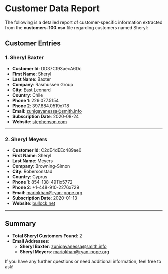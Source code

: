 # Customer Data Report

The following is a detailed report of customer-specific information extracted from the **customers-100.csv** file regarding customers named Sheryl:

## Customer Entries

### 1. Sheryl Baxter
- **Customer Id**: DD37Cf93aecA6Dc
- **First Name**: Sheryl
- **Last Name**: Baxter
- **Company**: Rasmussen Group
- **City**: East Leonard
- **Country**: Chile
- **Phone 1**: 229.077.5154
- **Phone 2**: 397.884.0519x718
- **Email**: [zunigavanessa@smith.info](mailto:zunigavanessa@smith.info)
- **Subscription Date**: 2020-08-24
- **Website**: [stephenson.com](http://www.stephenson.com/)

---

### 2. Sheryl Meyers
- **Customer Id**: C2dE4dEEc489ae0
- **First Name**: Sheryl
- **Last Name**: Meyers
- **Company**: Browning-Simon
- **City**: Robersonstad
- **Country**: Cyprus
- **Phone 1**: 854-138-4911x5772
- **Phone 2**: +1-448-910-2276x729
- **Email**: [mariokhan@ryan-pope.org](mailto:mariokhan@ryan-pope.org)
- **Subscription Date**: 2020-01-13
- **Website**: [bullock.net](https://www.bullock.net/)

---

## Summary
- **Total Sheryl Customers Found**: 2
- **Email Addresses**:
  - **Sheryl Baxter**: zunigavanessa@smith.info
  - **Sheryl Meyers**: mariokhan@ryan-pope.org

If you have any further questions or need additional information, feel free to ask!